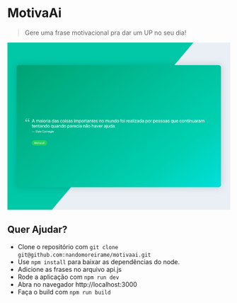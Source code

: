 # MotivaAi

> Gere uma frase motivacional pra dar um UP no seu dia!

![Chuck Norris jokes - A Vue.js project](/share.png)

## Quer Ajudar?

* Clone o repositório com ```git clone git@github.com:nandomoreirame/motivaai.git```
* Use ```npm install``` para baixar as dependências do node.
* Adicione as frases no arquivo api.js
* Rode a aplicação com ```npm run dev```
* Abra no navegador http://localhost:3000
* Faça o build com ```npm run build```
